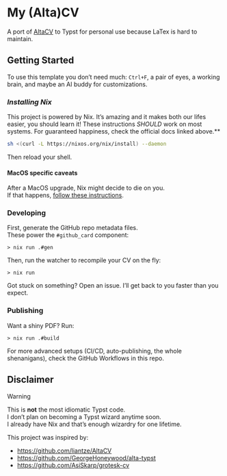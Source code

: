 # My (Alta)CV

A port of [AltaCV](https://github.com/liantze/AltaCV) to Typst for personal use because LaTex is hard to maintain.

## Getting Started

To use this template you don’t need much: `Ctrl+F`, a pair of eyes, a working brain, and maybe an AI buddy for customizations.

### _Installing Nix_

This project is powered by Nix.
It’s amazing and it makes both our lifes easier, you should learn it!
These instructions _SHOULD_ work on most systems. For guaranteed happiness, check the official docs linked above.**

```sh
sh <(curl -L https://nixos.org/nix/install) --daemon
```

Then reload your shell.

#### MacOS specific caveats

After a MacOS upgrade, Nix might decide to die on you.  
If that happens, [follow these instructions](https://github.com/NixOS/nix/issues/3616#issuecomment-662858874).  

### Developing

First, generate the GitHub repo metadata files.  
These power the `#github_card` component:

```console
> nix run .#gen
```

Then, run the watcher to recompile your CV on the fly:

```console
> nix run
```

Got stuck on something? Open an issue. I’ll get back to you faster than you expect.

### Publishing

Want a shiny PDF? Run:

```console
> nix run .#build
```

For more advanced setups (CI/CD, auto-publishing, the whole shenanigans), check the GitHub Workflows in this repo.

## Disclaimer

> [!WARNING]  
> This is **not** the most idiomatic Typst code.  
> I don’t plan on becoming a Typst wizard anytime soon.  
> I already have Nix and that’s enough wizardry for one lifetime.

This project was inspired by:

* <https://github.com/liantze/AltaCV>
* <https://github.com/GeorgeHoneywood/alta-typst>
* <https://github.com/AsiSkarp/grotesk-cv>
